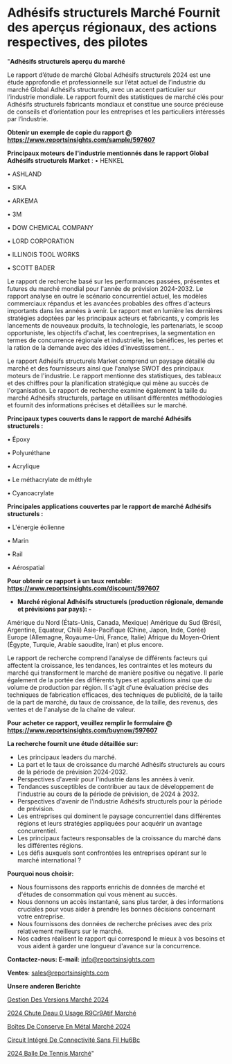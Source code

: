 # Adhésifs structurels Marché Fournit des aperçus régionaux, des actions respectives, des pilotes

"<strong>Adhésifs structurels aperçu du marché</strong>

Le rapport d’étude de marché Global Adhésifs structurels 2024 est une étude approfondie et professionnelle sur l’état actuel de l’industrie du marché Global Adhésifs structurels, avec un accent particulier sur l’industrie mondiale. Le rapport fournit des statistiques de marché clés pour Adhésifs structurels fabricants mondiaux et constitue une source précieuse de conseils et d’orientation pour les entreprises et les particuliers intéressés par l’industrie.

<strong>Obtenir un exemple de copie du rapport @ <a href=https://www.reportsinsights.com/sample/597607>https://www.reportsinsights.com/sample/597607</a></strong>

<strong>Principaux moteurs de l'industrie mentionnés dans le rapport Global Adhésifs structurels Market</strong> :
• HENKEL

• ASHLAND

• SIKA

• ARKEMA

• 3M

• DOW CHEMICAL COMPANY

• LORD CORPORATION

• ILLINOIS TOOL WORKS

• SCOTT BADER

Le rapport de recherche basé sur les performances passées, présentes et futures du marché mondial pour l'année de prévision 2024-2032. Le rapport analyse en outre le scénario concurrentiel actuel, les modèles commerciaux répandus et les avancées probables des offres d'acteurs importants dans les années à venir. Le rapport met en lumière les dernières stratégies adoptées par les principaux acteurs et fabricants, y compris les lancements de nouveaux produits, la technologie, les partenariats, le scoop opportuniste, les objectifs d'achat, les coentreprises, la segmentation en termes de concurrence régionale et industrielle, les bénéfices, les pertes et la ration de la demande avec des idées d'investissement. .

Le rapport Adhésifs structurels Market comprend un paysage détaillé du marché et des fournisseurs ainsi que l'analyse SWOT des principaux moteurs de l'industrie. Le rapport mentionne des statistiques, des tableaux et des chiffres pour la planification stratégique qui mène au succès de l'organisation. Le rapport de recherche examine également la taille du marché Adhésifs structurels, partage en utilisant différentes méthodologies et fournit des informations précises et détaillées sur le marché.

<strong>Principaux types couverts dans le rapport de marché Adhésifs structurels :</strong>

• Époxy

• Polyuréthane

• Acrylique

• Le méthacrylate de méthyle

• Cyanoacrylate

<strong>Principales applications couvertes par le rapport de marché Adhésifs structurels :</strong>

• L'énergie éolienne

• Marin

• Rail

• Aérospatial

<strong>Pour obtenir ce rapport à un taux rentable: <a href=https://www.reportsinsights.com/discount/597607>https://www.reportsinsights.com/discount/597607</a></strong>
<ul>
  <li><strong>Marché régional Adhésifs structurels (production régionale, demande et prévisions par pays): -</strong></li>
</ul>
Amérique du Nord (États-Unis, Canada, Mexique)
Amérique du Sud (Brésil, Argentine, Equateur, Chili)
Asie-Pacifique (Chine, Japon, Inde, Corée)
Europe (Allemagne, Royaume-Uni, France, Italie)
Afrique du Moyen-Orient (Égypte, Turquie, Arabie saoudite, Iran) et plus encore.

Le rapport de recherche comprend l’analyse de différents facteurs qui affectent la croissance, les tendances, les contraintes et les moteurs du marché qui transforment le marché de manière positive ou négative. Il parle également de la portée des différents types et applications ainsi que du volume de production par région. Il s'agit d'une évaluation précise des techniques de fabrication efficaces, des techniques de publicité, de la taille de la part de marché, du taux de croissance, de la taille, des revenus, des ventes et de l'analyse de la chaîne de valeur.

<strong>Pour acheter ce rapport, veuillez remplir le formulaire @   <a href=https://www.reportsinsights.com/buynow/597607>https://www.reportsinsights.com/buynow/597607</a></strong>

<strong>La recherche fournit une étude détaillée sur:</strong>
<ul>
  <li>Les principaux leaders du marché.</li>
  <li>La part et le taux de croissance du marché Adhésifs structurels au cours de la période de prévision 2024-2032.</li>
  <li>Perspectives d'avenir pour l'industrie dans les années à venir.</li>
  <li>Tendances susceptibles de contribuer au taux de développement de l'industrie au cours de la période de prévision, de 2024 à 2032.</li>
  <li>Perspectives d'avenir de l'industrie Adhésifs structurels pour la période de prévision.</li>
  <li>Les entreprises qui dominent le paysage concurrentiel dans différentes régions et leurs stratégies appliquées pour acquérir un avantage concurrentiel.</li>
  <li>Les principaux facteurs responsables de la croissance du marché dans les différentes régions.</li>
  <li>Les défis auxquels sont confrontées les entreprises opérant sur le marché international ?</li>
</ul>
<strong>Pourquoi nous choisir:</strong>
<ul>
  <li>Nous fournissons des rapports enrichis de données de marché et d'études de consommation qui vous mènent au succès.</li>
  <li>Nous donnons un accès instantané, sans plus tarder, à des informations cruciales pour vous aider à prendre les bonnes décisions concernant votre entreprise.</li>
  <li>Nous fournissons des données de recherche précises avec des prix relativement meilleurs sur le marché.</li>
  <li>Nos cadres réalisent le rapport qui correspond le mieux à vos besoins et vous aident à garder une longueur d'avance sur la concurrence.</li>
</ul>
<strong>Contactez-nous:
</strong><strong>E-mail:</strong> <a href=mailto:info@reportsinsights.com>info@reportsinsights.com</a>

<strong>Ventes</strong>: <a href=mailto:sales@reportsinsights.com>sales@reportsinsights.com</a>

<strong>Unsere anderen Berichte</strong>

<a href=https://www.linkedin.com/pulse/gestion-des-versions-marché-rapport-2032-vue-densemble-ixpvc/>Gestion Des Versions Marché 2024</a>

<a href=https://www.linkedin.com/pulse/2024-chute-deau-%C3%A0-usage-r%C3%A9cr%C3%A9atif-march%C3%A9-6plfc/>2024 Chute Deau 0 Usage R9Cr9Atif Marché</a>

<a href=https://www.linkedin.com/pulse/boîtes-de-conserve-en-métal-marché-2024-possibilités-ekt9c/>Boîtes De Conserve En Métal Marché 2024</a>

<a href=https://www.linkedin.com/pulse/circuit-intégré-de-connectivité-sans-fil-hu6bc/>Circuit Intégré De Connectivité Sans Fil Hu6Bc</a>

<a href=https://www.linkedin.com/pulse/2024-balle-de-tennis-march%C3%A9-informations-bas%C3%A9es-p9vxc/>2024 Balle De Tennis Marché</a>"
